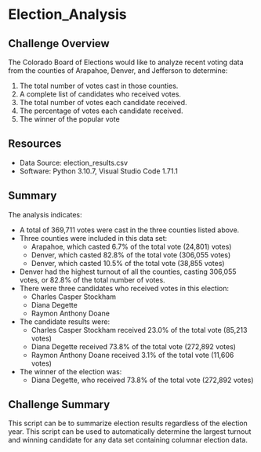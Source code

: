 # Election_Analysis

## Challenge Overview
The Colorado Board of Elections would like to analyze recent voting data from the counties of Arapahoe, Denver, and Jefferson to determine:

1. The total number of votes cast in those counties.
2. A complete list of candidates who received votes.
3. The total number of votes each candidate received.
4. The percentage of votes each candidate received.
5. The winner of the popular vote

## Resources
- Data Source: election_results.csv
- Software: Python 3.10.7, Visual Studio Code 1.71.1

## Summary
The analysis indicates:
- A total of 369,711 votes were cast in the three counties listed above.
- Three counties were included in this data set:
    - Arapahoe, which casted 6.7% of the total vote (24,801) votes)
    - Denver, which casted 82.8% of the total vote (306,055 votes)
    - Denver, which casted 10.5% of the total vote (38,855 votes)
- Denver had the highest turnout of all the counties, casting 306,055 votes, or 82.8% of the total number of votes. 
- There were three candidates who received votes in this election:
    - Charles Casper Stockham
    - Diana Degette
    - Raymon Anthony Doane
- The candidate results were:
    - Charles Casper Stockham received 23.0% of the total vote (85,213 votes)
    - Diana Degette received 73.8% of the total vote (272,892 votes)
    - Raymon Anthony Doane received 3.1% of the total vote (11,606 votes)
- The winner of the election was:
    - Diana Degette, who received 73.8% of the total vote (272,892 votes)


## Challenge Summary
This script can be to summarize election results regardless of the election year. This script can be used to automatically determine the largest turnout and winning candidate for any data set containing columnar election data. 
